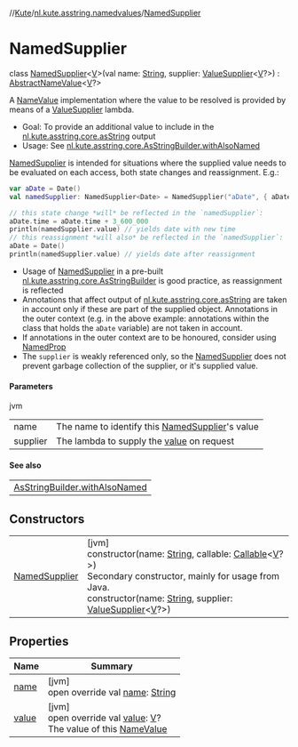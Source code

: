 //[Kute](../../../index.md)/[nl.kute.asstring.namedvalues](../index.md)/[NamedSupplier](index.md)

# NamedSupplier

class [NamedSupplier](index.md)&lt;[V](index.md)&gt;(val name: [String](https://kotlinlang.org/api/latest/jvm/stdlib/kotlin/-string/index.html), supplier: [ValueSupplier](../-value-supplier/index.md)&lt;[V](index.md)?&gt;) : [AbstractNameValue](../-abstract-name-value/index.md)&lt;[V](index.md)?&gt; 

A [NameValue](../-name-value/index.md) implementation where the value to be resolved is provided by means of a [ValueSupplier](../-value-supplier/index.md) lambda.

- 
   Goal: To provide an additional value to include in the [nl.kute.asstring.core.asString](../../nl.kute.asstring.core/as-string.md) output
- 
   Usage: See  [nl.kute.asstring.core.AsStringBuilder.withAlsoNamed](../../nl.kute.asstring.core/-as-string-builder/with-also-named.md)

[NamedSupplier](index.md) is intended for situations where the supplied value needs to be evaluated on each access, both state changes and reassignment. E.g.:

```kotlin
var aDate = Date()
val namedSupplier: NamedSupplier<Date> = NamedSupplier("aDate", { aDate })

// this state change *will* be reflected in the `namedSupplier`:
aDate.time = aDate.time + 3_600_000
println(namedSupplier.value) // yields date with new time
// this reassignment *will also* be reflected in the `namedSupplier`:
aDate = Date()
println(namedSupplier.value) // yields date after reassignment
```

- 
   Usage of [NamedSupplier](index.md) in a pre-built [nl.kute.asstring.core.AsStringBuilder](../../nl.kute.asstring.core/-as-string-builder/index.md) is good practice, as reassignment is reflected
- 
   Annotations that affect output of [nl.kute.asstring.core.asString](../../nl.kute.asstring.core/as-string.md) are taken in account only if these are part of the supplied object. Annotations in the outer context (e.g. in the above example: annotations within the class that holds the `aDate` variable) are not taken in account.
- 
   If annotations in the outer context are to be honoured, consider using [NamedProp](../-named-prop/index.md)
- 
   The `supplier` is weakly referenced only, so the [NamedSupplier](index.md) does not prevent garbage collection of the supplier, or it's supplied value.

#### Parameters

jvm

| | |
|---|---|
| name | The name to identify this [NamedSupplier](index.md)'s value |
| supplier | The lambda to supply the [value](value.md) on request |

#### See also

| |
|---|
| [AsStringBuilder.withAlsoNamed](../../nl.kute.asstring.core/-as-string-builder/with-also-named.md) |

## Constructors

| | |
|---|---|
| [NamedSupplier](-named-supplier.md) | [jvm]<br>constructor(name: [String](https://kotlinlang.org/api/latest/jvm/stdlib/kotlin/-string/index.html), callable: [Callable](https://docs.oracle.com/javase/8/docs/api/java/util/concurrent/Callable.html)&lt;[V](index.md)?&gt;)<br>Secondary constructor, mainly for usage from Java.<br>constructor(name: [String](https://kotlinlang.org/api/latest/jvm/stdlib/kotlin/-string/index.html), supplier: [ValueSupplier](../-value-supplier/index.md)&lt;[V](index.md)?&gt;) |

## Properties

| Name | Summary |
|---|---|
| [name](name.md) | [jvm]<br>open override val [name](name.md): [String](https://kotlinlang.org/api/latest/jvm/stdlib/kotlin/-string/index.html) |
| [value](value.md) | [jvm]<br>open override val [value](value.md): [V](index.md)?<br>The value of this [NameValue](../-name-value/index.md) |
